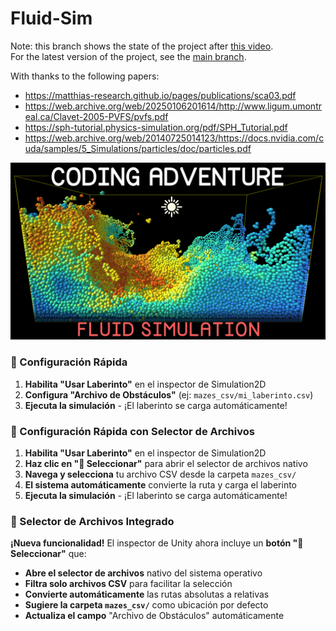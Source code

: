 # Fluid-Sim

Note: this branch shows the state of the project after [this video](https://youtu.be/rSKMYc1CQHE?si=KNw_i1sN2_CWEmzA).
<br>For the latest version of the project, see the [main branch](https://github.com/SebLague/Fluid-Sim/tree/main).

With thanks to the following papers:
* https://matthias-research.github.io/pages/publications/sca03.pdf
* https://web.archive.org/web/20250106201614/http://www.ligum.umontreal.ca/Clavet-2005-PVFS/pvfs.pdf
* https://sph-tutorial.physics-simulation.org/pdf/SPH_Tutorial.pdf
* https://web.archive.org/web/20140725014123/https://docs.nvidia.com/cuda/samples/5_Simulations/particles/doc/particles.pdf

![Fluid Sim](https://raw.githubusercontent.com/SebLague/Images/master/Fluid%20vid%20thumb.jpg)

### **🔧 Configuración Rápida**
1. **Habilita "Usar Laberinto"** en el inspector de Simulation2D
2. **Configura "Archivo de Obstáculos"** (ej: `mazes_csv/mi_laberinto.csv`)
3. **Ejecuta la simulación** - ¡El laberinto se carga automáticamente!

### **🎯 Configuración Rápida con Selector de Archivos**
1. **Habilita "Usar Laberinto"** en el inspector de Simulation2D
2. **Haz clic en "📁 Seleccionar"** para abrir el selector de archivos nativo
3. **Navega y selecciona** tu archivo CSV desde la carpeta `mazes_csv/`
4. **El sistema automáticamente** convierte la ruta y carga el laberinto
5. **Ejecuta la simulación** - ¡El laberinto se carga automáticamente!

### **📁 Selector de Archivos Integrado**
**¡Nueva funcionalidad!** El inspector de Unity ahora incluye un **botón "📁 Seleccionar"** que:
- **Abre el selector de archivos** nativo del sistema operativo
- **Filtra solo archivos CSV** para facilitar la selección
- **Convierte automáticamente** las rutas absolutas a relativas
- **Sugiere la carpeta `mazes_csv/`** como ubicación por defecto
- **Actualiza el campo** "Archivo de Obstáculos" automáticamente
